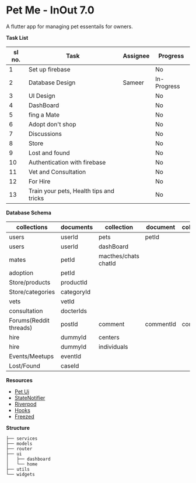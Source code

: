# Pet Me - InOut 7.0

A flutter app for managing pet essentails for owners.

**Task List**

| sl no. | Task                                    | Assignee | Progress    |
| ------ | --------------------------------------- | -------- | ----------- |
| 1      | Set up firebase                         |          | No          |
| 2      | Database Design                         | Sameer   | In-Progress |
| 3      | UI Design                               |          | No          |
| 4      | DashBoard                               |          | No          |
| 5      | fing a Mate                             |          | No          |
| 6      | Adopt don't shop                        |          | No          |
| 7      | Discussions                             |          | No          |
| 8      | Store                                   |          | No          |
| 9      | Lost and found                          |          | No          |
| 10     | Authentication with firebase            |          | No          |
| 11     | Vet and Consultation                    |          | No          |
| 12     | For Hire                                |          | No          |
| 13     | Train your pets, Health tips and tricks |          | No          |

**Database Schema**

| collections            | documents  | collection           | document  | collection | document  |
| ---------------------- | ---------- | -------------------- | --------- | ---------- | --------- |
| users                  | userId     | pets                 | petId     |
| users                  | userId     | dashBoard            |
| mates                  | petId      | macthes/chats chatId |
| adoption               | petId      |
| Store/products         | productId  |
| Store/categories       | categoryId |
| vets                   | vetId      |
| consultation           | docterIds  |
| Forums(Reddit threads) | postId     | comment              | commentId | comment    | commentId |
| hire                   | dummyId    | centers              |
| hire                   | dummyId    | individuals          |
| Events/Meetups         | eventId    |
| Lost/Found             | caseId     |

**Resources**

- [Pet Ui](https://www.youtube.com/watch?v=Cg9vLhfvWBE&ab_channel=TheGrowingDeveloper)
- [StateNotifier](https://www.youtube.com/watch?v=nUF0IrEjWj0&ab_channel=RobertBrunhage)
- [Riverpod](https://www.youtube.com/watch?v=GVspNESSess&t=1s&ab_channel=RobertBrunhage)
- [Hooks](https://www.youtube.com/watch?v=A1DUBgIsCv8&ab_channel=RobertBrunhage)
- [Freezed](https://www.youtube.com/watch?v=3HY6uFewwi4&t=921s&ab_channel=LearnFlutterCode)

**Structure**

```
├── services
├── models
├── router
├── ui
│   ├── dashboard
│   └── home
├── utils
└── widgets
```
